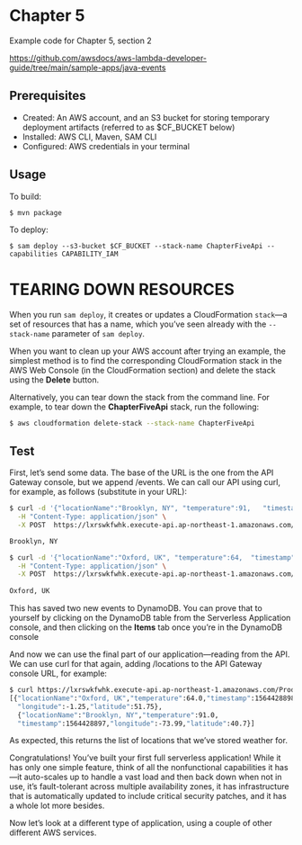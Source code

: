 # Chapter 5

Example code for Chapter 5, section 2

https://github.com/awsdocs/aws-lambda-developer-guide/tree/main/sample-apps/java-events


## Prerequisites

* Created: An AWS account, and an S3 bucket for storing temporary deployment artifacts (referred to as $CF_BUCKET below)
* Installed: AWS CLI, Maven, SAM CLI
* Configured: AWS credentials in your terminal

## Usage

To build:

```
$ mvn package
```

To deploy:

```
$ sam deploy --s3-bucket $CF_BUCKET --stack-name ChapterFiveApi --capabilities CAPABILITY_IAM
```

# TEARING DOWN RESOURCES
When you run `sam deploy`, it creates or updates a CloudFormation `stack`—a set of resources that has a name, which you’ve seen already with the `--stack-name` parameter of `sam deploy`.

When you want to clean up your AWS account after trying an example, the simplest method is to find the corresponding CloudFormation stack in the AWS Web Console (in the CloudFormation section) and delete the stack using the **Delete** button.

Alternatively, you can tear down the stack from the command line. For example, to tear down the **ChapterFiveApi** stack, run the following:
```bash
$ aws cloudformation delete-stack --stack-name ChapterFiveApi
```


## Test
First, let’s send some data. The base of the URL is the one from the API Gateway console, but we append /events. We can call our API using curl, for example, as follows (substitute in your URL):

```bash
$ curl -d '{"locationName":"Brooklyn, NY", "temperature":91,   "timestamp":1564428897, "latitude": 40.70, "longitude": -73.99}' \
  -H "Content-Type: application/json" \
  -X POST  https://lxrswkfwhk.execute-api.ap-northeast-1.amazonaws.com/Prod/events

Brooklyn, NY

$ curl -d '{"locationName":"Oxford, UK", "temperature":64,  "timestamp":1564428898, "latitude": 51.75, "longitude": -1.25}' \
  -H "Content-Type: application/json" \
  -X POST  https://lxrswkfwhk.execute-api.ap-northeast-1.amazonaws.com/Prod/events
 
Oxford, UK
```

This has saved two new events to DynamoDB. You can prove that to yourself by clicking on the DynamoDB table from the Serverless Application console, and then clicking on the **Items** tab once you’re in the DynamoDB console

And now we can use the final part of our application—reading from the API. We can use curl for that again, adding /locations to the API Gateway console URL, for example:

```bash
$ curl https://lxrswkfwhk.execute-api.ap-northeast-1.amazonaws.com/Prod/locations
[{"locationName":"Oxford, UK","temperature":64.0,"timestamp":1564428898,
  "longitude":-1.25,"latitude":51.75},
  {"locationName":"Brooklyn, NY","temperature":91.0,
  "timestamp":1564428897,"longitude":-73.99,"latitude":40.7}]

```
As expected, this returns the list of locations that we’ve stored weather for.

Congratulations! You’ve built your first full serverless application! While it has only one simple feature, think of all the nonfunctional capabilities it has—it auto-scales up to handle a vast load and then back down when not in use, it’s fault-tolerant across multiple availability zones, it has infrastructure that is automatically updated to include critical security patches, and it has a whole lot more besides.

Now let’s look at a different type of application, using a couple of other different AWS services.